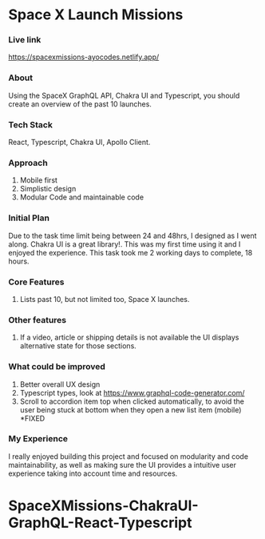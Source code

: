 # Space X Launch Missions

### Live link

https://spacexmissions-ayocodes.netlify.app/

### About

Using the SpaceX GraphQL API, Chakra UI and Typescript, you should create an overview of the past 10 launches.

### Tech Stack

React, Typescript, Chakra UI, Apollo Client.

### Approach

1. Mobile first
2. Simplistic design
3. Modular Code and maintainable code

### Initial Plan

Due to the task time limit being between 24 and 48hrs, I designed as I went along. Chakra UI is a great library!. This was my first time using it and I enjoyed the experience. This task took me 2 working days to complete, 18 hours.

### Core Features

1. Lists past 10, but not limited too, Space X launches.

### Other features

1. If a video, article or shipping details is not available the UI displays alternative state for those sections.

### What could be improved

1. Better overall UX design
2. Typescript types, look at https://www.graphql-code-generator.com/
3. Scroll to accordion item top when clicked automatically, to avoid the user being stuck at bottom when they open a new list item (mobile) \*FIXED

### My Experience

I really enjoyed building this project and focused on modularity and code maintainability, as well as making sure the UI provides a intuitive user experience taking into account time and resources.

# SpaceXMissions-ChakraUI-GraphQL-React-Typescript
